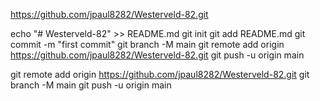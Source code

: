 https://github.com/jpaul8282/Westerveld-82.git

echo "# Westerveld-82" >> README.md
git init
git add README.md
git commit -m "first commit"
git branch -M main
git remote add origin https://github.com/jpaul8282/Westerveld-82.git
git push -u origin main

git remote add origin https://github.com/jpaul8282/Westerveld-82.git
git branch -M main
git push -u origin main
